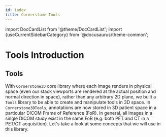 ```yaml
---
id: index
title: Cornerstone Tools
---
```


import DocCardList from '@theme/DocCardList';
import {useCurrentSidebarCategory} from '@docusaurus/theme-common';


# Tools Introduction



## Tools

With `Cornerstone3D` core library where each image renders in physical space (even our stack viewports are rendered at the actual position and normal direction in space), rather than any arbitrary 2D plane, we built a `Tools` library to be able to create and manipulate tools in 3D space.
In `Cornerstone3DTools`, annotations are now stored in 3D patient space in a particular DICOM Frame of Reference (FoR). In general, all images in a single DICOM study exist in the same FoR (e.g. both PET and CT in a PET/CT acquisition). Let's take a look at some concepts
that we will use in this library.



<DocCardList items={useCurrentSidebarCategory().items}/>
